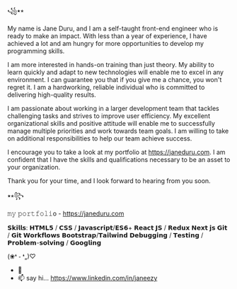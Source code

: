 ꧁⭑⭒ 

My name is Jane Duru, and I am a self-taught front-end engineer who is ready to make an impact. With less than a year of experience, I have achieved a lot and am hungry for more opportunities to develop my programming skills.

I am more interested in hands-on training than just theory. My ability to learn quickly and adapt to new technologies will enable me to excel in any environment. I can guarantee you that if you give me a chance, you won't regret it. I am a hardworking, reliable individual who is committed to delivering high-quality results.

I am passionate about working in a larger development team that tackles challenging tasks and strives to improve user efficiency. My excellent organizational skills and positive attitude will enable me to successfully manage multiple priorities and work towards team goals. I am willing to take on additional responsibilities to help our team achieve success.

I encourage you to take a look at my portfolio at https://janeduru.com. I am confident that I have the skills and qualifications necessary to be an asset to your organization.

Thank you for your time, and I look forward to hearing from you soon.


⭑⭒꧂

𝚖𝚢 𝚙𝚘𝚛𝚝𝚏𝚘𝚕𝚒o - https://janeduru.com 

𝗦𝗸𝗶𝗹𝗹𝘀:
𝗛𝗧𝗠𝗟𝟱 / 
𝗖𝗦𝗦 /
𝗝𝗮𝘃𝗮𝘀𝗰𝗿𝗶𝗽𝘁/𝗘𝗦𝟲+
𝗥𝗲𝗮𝗰𝘁 𝗝𝗦 / 𝗥𝗲𝗱𝘂𝘅 
𝗡𝗲𝘅𝘁 𝗷𝘀
𝗚𝗶𝘁 / 𝗚𝗶𝘁 𝗪𝗼𝗿𝗸𝗳𝗹𝗼𝘄𝘀
𝗕𝗼𝗼𝘁𝘀𝘁𝗿𝗮𝗽/𝗧𝗮𝗶𝗹𝘄𝗶𝗻𝗱 
𝗗𝗲𝗯𝘂𝗴𝗴𝗶𝗻𝗴 /
𝗧𝗲𝘀𝘁𝗶𝗻𝗴 /
𝗣𝗿𝗼𝗯𝗹𝗲𝗺-𝘀𝗼𝗹𝘃𝗶𝗻𝗴 /
𝗚𝗼𝗼𝗴𝗹𝗶𝗻𝗴 

(❀❛ ֊ ❛„)♡
 
- 💞️ 
- 📫 say hi... https://www.linkedin.com/in/janeezy


